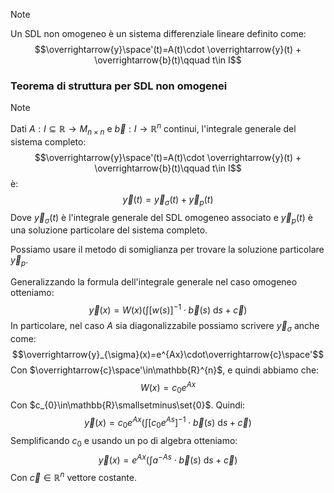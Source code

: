 >[!note]
>Un SDL non omogeneo è un sistema differenziale lineare definito come: $$\overrightarrow{y}\space'(t)=A(t)\cdot \overrightarrow{y}(t) + \overrightarrow{b}(t)\qquad t\in I$$

### Teorema di struttura per SDL non omogenei
>[!note]
>Dati $A: I\subseteq\mathbb{R}\to M_{n\times n}$ e $\overrightarrow{b}:I\to\mathbb{R}^{n}$ continui, l'integrale generale del sistema completo: $$\overrightarrow{y}\space'(t)=A(t)\cdot \overrightarrow{y}(t) + \overrightarrow{b}(t)\qquad t\in I$$è: $$\overrightarrow{y}(t)=\overrightarrow{y}_{\sigma}(t)+\overrightarrow{y}_{p}(t)$$
>Dove $\overrightarrow{y}_{\sigma}(t)$ è l'integrale generale del SDL omogeneo associato e $\overrightarrow{y}_{p}(t)$ è una soluzione particolare del sistema completo.

Possiamo usare il metodo di somiglianza per trovare la soluzione particolare $\overrightarrow{y}_{p}$.

Generalizzando la formula dell'integrale generale nel caso omogeneo otteniamo: $$\overrightarrow{y}(x)= W(x) \left(\int [w(s)]^{-1}\cdot \overrightarrow{b}(s)\text{ d}s + \overrightarrow{c} \right)$$
In particolare, nel caso $A$ sia diagonalizzabile possiamo scrivere $\overrightarrow{y}_{\sigma}$ anche come: $$\overrightarrow{y}_{\sigma}(x)=e^{Ax}\cdot\overrightarrow{c}\space'$$
Con $\overrightarrow{c}\space'\in\mathbb{R}^{n}$, e quindi abbiamo che: $$W(x)= c_{0}e^{Ax}$$
Con $c_{0}\in\mathbb{R}\smallsetminus\set{0}$. Quindi: $$\overrightarrow{y}(x)=c_{0}e^{Ax}\left(\int\left[c_{0}e^{As} \right]^{-1}\cdot \overrightarrow{b}(s)\text{ d}s+\overrightarrow{c}\right)$$
Semplificando $c_{0}$ e usando un po di algebra otteniamo: $$\overrightarrow{y}(x)=e^{Ax}\left(\int a^{-As}\cdot\overrightarrow{b}(s)\text{ d}s+\overrightarrow{c} \right)$$
Con $\overrightarrow{c}\in\mathbb{R}^{n}$ vettore costante.

